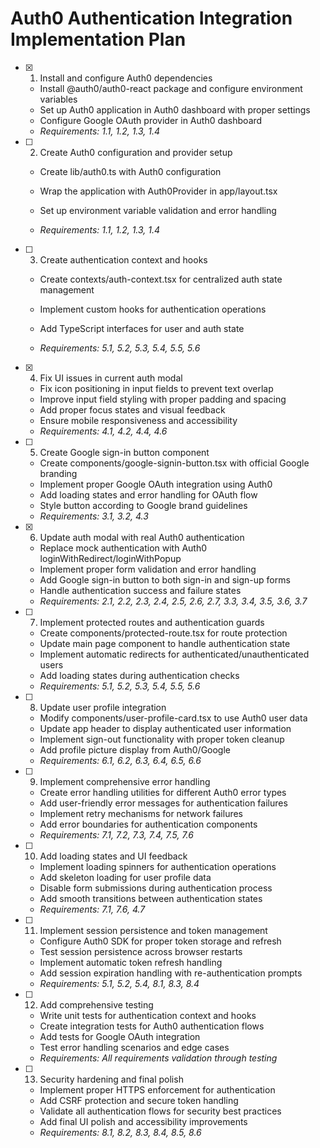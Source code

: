 # Auth0 Authentication Integration Implementation Plan

- [x] 1. Install and configure Auth0 dependencies



  - Install @auth0/auth0-react package and configure environment variables
  - Set up Auth0 application in Auth0 dashboard with proper settings
  - Configure Google OAuth provider in Auth0 dashboard
  - _Requirements: 1.1, 1.2, 1.3, 1.4_



- [ ] 2. Create Auth0 configuration and provider setup
  - Create lib/auth0.ts with Auth0 configuration
  - Wrap the application with Auth0Provider in app/layout.tsx
  - Set up environment variable validation and error handling


  - _Requirements: 1.1, 1.2, 1.3, 1.4_

- [ ] 3. Create authentication context and hooks
  - Create contexts/auth-context.tsx for centralized auth state management


  - Implement custom hooks for authentication operations
  - Add TypeScript interfaces for user and auth state
  - _Requirements: 5.1, 5.2, 5.3, 5.4, 5.5, 5.6_

- [x] 4. Fix UI issues in current auth modal


  - Fix icon positioning in input fields to prevent text overlap
  - Improve input field styling with proper padding and spacing
  - Add proper focus states and visual feedback
  - Ensure mobile responsiveness and accessibility
  - _Requirements: 4.1, 4.2, 4.4, 4.6_



- [ ] 5. Create Google sign-in button component
  - Create components/google-signin-button.tsx with official Google branding
  - Implement proper Google OAuth integration using Auth0
  - Add loading states and error handling for OAuth flow
  - Style button according to Google brand guidelines
  - _Requirements: 3.1, 3.2, 4.3_

- [x] 6. Update auth modal with real Auth0 authentication


  - Replace mock authentication with Auth0 loginWithRedirect/loginWithPopup
  - Implement proper form validation and error handling
  - Add Google sign-in button to both sign-in and sign-up forms
  - Handle authentication success and failure states
  - _Requirements: 2.1, 2.2, 2.3, 2.4, 2.5, 2.6, 2.7, 3.3, 3.4, 3.5, 3.6, 3.7_

- [ ] 7. Implement protected routes and authentication guards
  - Create components/protected-route.tsx for route protection
  - Update main page component to handle authentication state
  - Implement automatic redirects for authenticated/unauthenticated users
  - Add loading states during authentication checks
  - _Requirements: 5.1, 5.2, 5.3, 5.4, 5.5, 5.6_

- [ ] 8. Update user profile integration
  - Modify components/user-profile-card.tsx to use Auth0 user data
  - Update app header to display authenticated user information
  - Implement sign-out functionality with proper token cleanup
  - Add profile picture display from Auth0/Google
  - _Requirements: 6.1, 6.2, 6.3, 6.4, 6.5, 6.6_

- [ ] 9. Implement comprehensive error handling
  - Create error handling utilities for different Auth0 error types
  - Add user-friendly error messages for authentication failures
  - Implement retry mechanisms for network failures
  - Add error boundaries for authentication components
  - _Requirements: 7.1, 7.2, 7.3, 7.4, 7.5, 7.6_

- [ ] 10. Add loading states and UI feedback
  - Implement loading spinners for authentication operations
  - Add skeleton loading for user profile data
  - Disable form submissions during authentication process
  - Add smooth transitions between authentication states
  - _Requirements: 7.1, 7.6, 4.7_

- [ ] 11. Implement session persistence and token management
  - Configure Auth0 SDK for proper token storage and refresh
  - Test session persistence across browser restarts
  - Implement automatic token refresh handling
  - Add session expiration handling with re-authentication prompts
  - _Requirements: 5.1, 5.2, 5.4, 8.1, 8.3, 8.4_

- [ ] 12. Add comprehensive testing
  - Write unit tests for authentication context and hooks
  - Create integration tests for Auth0 authentication flows
  - Add tests for Google OAuth integration
  - Test error handling scenarios and edge cases
  - _Requirements: All requirements validation through testing_

- [ ] 13. Security hardening and final polish
  - Implement proper HTTPS enforcement for authentication
  - Add CSRF protection and secure token handling
  - Validate all authentication flows for security best practices
  - Add final UI polish and accessibility improvements
  - _Requirements: 8.1, 8.2, 8.3, 8.4, 8.5, 8.6_